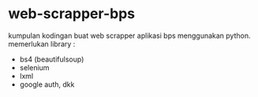 # web-scrapper-bps
kumpulan kodingan buat web scrapper aplikasi bps menggunakan python.
memerlukan library :
 - bs4 (beautifulsoup)
 - selenium
 - lxml
 - google auth, dkk
